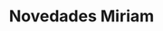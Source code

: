 ---
title: "Novedades Miriam"
url: /tenosique-de-pino-suarez/novedades-miriam/
shop: tienda de variedades
---